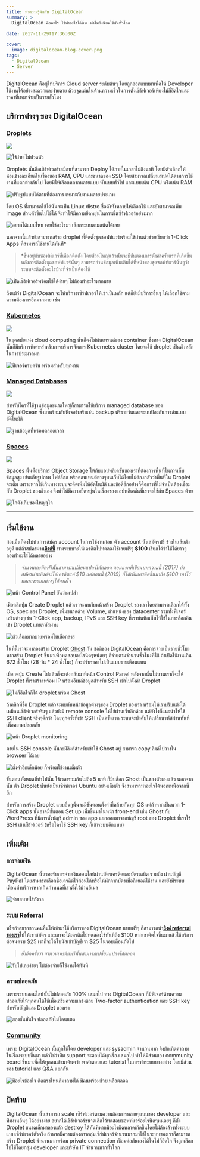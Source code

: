 ```yaml
---
title: ทำความรู้จักกับ DigitalOcean
summary: >
  DigitalOcean คืออะไร ใช้ทำอะไรได้บ้าง ทำไมถึงนิยมใช้กันทั่วโลก

date: 2017-11-29T17:36:00Z 

cover:
  image: digitalocean-blog-cover.png
tags: 
  - DigitalOcean
  - Server
---
```


DigitalOcean คือผู้ให้บริการ Cloud server ระดับต้นๆ โดยถูกออกแบบมาเพื่อให้ Developer ใช้งานได้อย่างสะดวกและง่ายดาย ด้วยจุดเด่นในด้านความเร็วในการตั้งเซิร์ฟเวอร์เพียงไม่กี่อึดใจและราคาที่เหมาจ่ายเป็นรายชั่วโมง

## บริการต่างๆ ของ DigitalOcean

### [Droplets](https://www.digitalocean.com/products/droplets/)

![](./images/image-10.png)

![ใช้ง่าย ไม่ปวดหัว](./images/image-11.png)

Droplets นั้นคือเซิร์ฟเวอร์เสมือนที่สามารถ Deploy ได้ภายในเวลาไม่ถึงนาที โดยมีตัวเลือกให้ค่อนข้างละเอียดในเรื่องของ RAM, CPU และขนาดของ SSD โดยสามารถเปลี่ยนสเปคได้ตามการใช้งานที่แตกต่างกันไป โดยมีให้เลือกหลากหลายแบบ ทั้งแบบทั่วไป และแบบเน้น CPU หรือเน้น RAM

![ปรับรูปแบบได้ตามที่ต้องการ เหมาะกับงานหลายประเภท](./images/image-12.png)

โดย OS ที่สามารถใช้ได้นั้นจะเป็น Linux distro ชื่อดังทั้งหลายให้เลือกใช้ และยังสามารถเพิ่ม image ส่วนตัวขึ้นไปใช้ได้ จึงทำให้มีความยืดหยุ่นในการตั้งเซิร์ฟเวอร์อย่างมาก

![อยากได้แบบไหน เคยใช้อะไรมา เลือกระบบตามถนัดได้เลย](./images/image-13.png)

นอกจากนี้แล้วยังสามารถสร้าง droplet ที่ติดตั้งชุดซอฟท์แวร์พร้อมใช้ผ่านตัวช่วยเรียกว่า 1-Click Apps ที่สามารถใช้งานได้ทันที\*

> \*ขึ้นอยู่กับซอฟท์แวร์ที่เลือกติดตั้ง โดยส่วนใหญ่แล้วนั้นจะมีขั้นตอนการตั้งค่าครั้งแรกที่เกิดขึ้นหลังการติดตั้งชุดซอฟท์แวร์นั้นๆ สามารถอ่านข้อมูลเพิ่มเติมได้ที่หน้าของชุดซอฟท์แวร์นั้นๆว่าระบบจะติดตั้งอะไรบ้างที่จำเป็นต้องใช้

![เปิดเซิร์ฟเวอร์พร้อมใช้ได้ง่ายๆ ไม่ต้องทำอะไรมากมาย](./images/image-14.png)

ถึงแม้ว่า DigitalOcean จะให้บริการเซิร์ฟเวอร์ให้เช่าเป็นหลัก แต่ก็ยังมีบริการอื่นๆ ให้เลือกใช้ตามความต้องการอีกมากมาย เช่น

### [Kubernetes](https://www.digitalocean.com/products/kubernetes/)

![](./images/image-15.png)

ในยุคสมัยแห่ง cloud computing นั้นก็คงไม่พ้นเทรนด์ของ container ซึ่งทาง DigitalOcean นั้นก็มีบริการพิเศษสำหรับการบริหารจัดการ Kubernetes cluster โดยจะใช้ droplet เป็นตัวหลักในการประมวลผล

![ฟีเจอร์ครบครัน พร้อมสำหรับทุกงาน](./images/image-16.png)

### [Managed Databases](https://www.digitalocean.com/products/managed-databases/)

![](./images/image-17.png)

สำหรับใครที่ใช้ฐานข้อมูลขนาดใหญ่ก็สามารถใช้บริการ managed database ของ DigitalOcean ซึ่งมาพร้อมกับฟีเจอร์เสริมเช่น backup ฟรีรายวันและระบบป้องกันการล่มแบบอัตโนมัติ

![ฐานข้อมูลที่พร้อมตลอดเวลา](./images/image-18.png)

### [Spaces](https://www.digitalocean.com/products/spaces/)

![](./images/image-19.png)

Spaces นั้นคือบริการ Object Storage ให้กับแอปพลิเคชันของเราที่ต้องการพื้นที่ในการเก็บข้อมูลสูง เช่นเก็บรูปภาพ ไฟล์ล็อก หรือคอนเทนต์ต่างๆบนเว็บได้โดยไม่ต้องกลัวว่าพื้นที่ใน Droplet จะเต็ม เพราะหากใช้เกินทางระบบจะคิดเพิ่มให้อัตโนมัติ และข้อดีอีกอย่างก็คือการที่ไม่จำเป็นต้องเชื่อมกับ Droplet ของตัวเอง จึงทำให้มีความยืดหยุ่นในเรื่องของแอปพลิเคชันที่เราจะใช้กับ Spaces ด้วย

![โกดังเก็บของใหญ่จุใจ](./images/image-20.png)

- - -

## เริ่มใช้งาน

ก่อนอื่นก็คงไม่พ้นการสมัคร account ในการใช้งานก่อน ตัว account นั้นสมัครฟรี ข้างในเสียตังอยู่ดี แต่ถ้าสมัครผ่าน[**ลิงค์นี้**](https://m.do.co/c/ce13f779b449) ทางระบบจะให้เครดิตไปทดลองใช้เลยฟรีๆ **$100** เรียกได้ว่าใช้ได้ยาวๆ ลองทำอะไรได้หลายอย่าง

> _จำนวนเครดิตฟรีนั้นสามารถเปลี่ยนแปลงได้ตลอด ตอนแรกที่เขียนบทความนี้ (2017) ถ้าสมัครผ่านลิงค์จะได้เครดิตแค่ $10 แต่ตอนนี้ (2019) ก็ได้เพิ่มเครดิตขึ้นมาถึง $100 เอาไว้ทดลองระบบต่างๆได้ตามใจ_

![หน้า Control Panel อันว่างเปล่า](./images/image-21.png)

เมื่อคลิกปุ่ม Create Droplet แล้วเราจะพบกับหน้าสร้าง Droplet ของเราโดยสามารถเลือกได้ทั้ง OS, spec ของ Droplet, เพิ่มขนาดด้วย Volume, ตำแหน่งของ datacenter รวมทั้งฟีเจอร์เสริมต่างๆเช่น 1-Click app, backup, IPv6 และ SSH key ที่เราบันทึกเก็บไว้ใช้ในการล็อกอินเข้า Droplet แทนรหัสผ่าน

![ตัวเลือกมากมายพร้อมให้เลือกสรร](./images/image-22.png)

ในที่นี้เราจะมาลองสร้าง Droplet [Ghost](https://ghost.org/) กัน ข้อดีของ DigitalOcean คือการจ่ายเป็นรายชั่วโมง หากสร้าง Droplet ขึ้นมาเพื่อทดสอบอะไรนิดๆหน่อยๆ ก็จ่ายตามจำนวนชั่วโมงที่ใช้ ถ้าเปิดใช้งานเกิน 672 ชั่วโมง (28 วัน * 24 ชั่วโมง) ก็จะปรับราคาไปเป็นแบบรายเดือนแทน

เมื่อกดปุ่ม Create ไปแล้วก็จะเด้งกลับมาที่หน้า Control Panel หลังจากนั้นไม่นานเราก็จะได้ Droplet ที่เราสร้างพร้อม IP พร้อมอีเมล์ข้อมูลสำหรับ SSH เข้าไปตั้งค่า Droplet

![ไม่กี่อึดใจก็ได้ droplet พร้อม Ghost](./images/image-23.png)

ถ้าคลิกที่ชื่อ Droplet แล้วจะพบกับหน้าข้อมูลต่างๆของ Droplet ของเรา พร้อมให้เราปรับแต่งได้เหมือนเซิร์ฟเวอร์จริงๆ แล้วยังมี remote console ให้ใช้ผ่านเว็บอีกด้วย แต่ยังไงก็แนะนำให้ใช้ SSH client จริงๆดีกว่า โดยทุกครั้งที่เข้า SSH เป็นครั้งแรก ระบบจะบังคับให้เปลี่ยนรหัสผ่านทันทีเพื่อความปลอดภัย

![หน้า Droplet monitoring](./images/image-24.png)

ภายใน SSH console นั้นจะมีลิงค์สำหรับเข้าใช้ Ghost อยู่ สามารถ copy ลิงค์ไปวางใน browser ได้เลย

![ตั้งค่าอีกเล็กน้อย ก็พร้อมใช้งานเต็มตัว](./images/image-25.png)  

ขั้นตอนทั้งหมดที่ทำไปนั้น ใช้เวลารวมกันไม่ถึง 5 นาที ก็มีบล็อก Ghost เป็นของตัวเองแล้ว
นอกจากนั้น ตัว Droplet นั้นยังเป็นเซิร์ฟเวอร์ Ubuntu อย่างเต็มตัว จึงสามารถทำอะไรได้นอกเหนือจากนี้อีก 

สำหรับการสร้าง Droplet แบบอื่นๆนั้นจะมีขั้นตอนตั้งค่าที่คล้ายกันทุก OS แต่ถ้าหากเป็นพวก 1-Click apps นั้นอาจมีขั้นตอน Set up เพิ่มขึ้นมาในหน้า front-end เช่น Ghost กับ WordPress ที่มีการตั้งบัญชี admin ของ app แยกออกมาจากบัญชี root ของ Droplet ที่เราใช้ SSH เข้าเซิร์ฟเวอร์ (หรือใครใช้ SSH key ก็เข้าระบบอีกแบบ)

## เพิ่มเติม

### การจ่ายเงิน

DigitalOcean นั้นรองรับการจ่ายเงินออนไลน์ผ่านบัตรเครดิตและบัตรเดบิต รวมถึง ผ่านบัญชี PayPal โดยสามารถเลือกซื้อเครดิตไว้ก่อนได้หรือให้หักจากบัตรเมื่อถึงยอดใช้งาน และยังมีระบบเตือนค่าบริการหากเกินกำหนดที่เราตั้งไว้ผ่านอีเมล

![จ่ายสบายไร้กังวล](./images/image-26.png)

### ระบบ Referral

หรือถ้าอยากชวนคนอื่นให้เข้ามาใช้บริการของ DigitalOcean แบบฟรีๆ ก็สามารถนำ[**ลิงค์ referral ของเรา**](https://m.do.co/c/ce13f779b449)ไปให้เขาสมัคร และเขาจะได้เครดิตไปทดลองใช้ทันทีถึง $100 หากเขาติดใจขึ้นมาแล้วใช้บริการต่อจนครบ $25 เราก็จะได้โบนัสเข้าบัญชีเรา $25 ในรอบเดือนถัดไป

> _ย้ำอีกครั้งว่า จำนวนเครดิตฟรีนั้นสามารถเปลี่ยนแปลงได้ตลอด_

![รับไปเลยง่ายๆ ไม่ต้องจ่ายก็ใช้งานได้ทันที](./images/image-27.png)

### ความปลอดภัย

เพราะระบบออนไลน์นั้นไม่ปลอดภัย 100% เสมอไป ทาง DigitalOcean ก็มีฟีเจอร์ด้านความปลอดภัยให้ทุกคนได้ใช้เพื่อเสริมความแกร่งด้วย Two-factor authentication และ SSH key สำหรับบัญชีและ Droplet ของเรา

![สองชั้นมั่นใจ ปลอดภัยไม่โดนแฮค](./images/image-28.png)

### [Community](https://www.digitalocean.com/community)

เพราะ DigitalOcean นั้นถูกใช้โดย developer และ sysadmin จำนวนมาก จึงมักเกิดคำถามในเรื่องระบบขึ้นมา แล้วใช่ว่าทีม support จะตอบได้ทุกเรื่องเสมอไป ทำให้มีส่วนของ community board ขึ้นมาเพื่อให้ทุกคนเข้ามาค้นคว้า หาคำตอบและ tutorial ในการทำระบบบางอย่าง โดยมีส่วนของ tutorial และ Q&A แยกกัน

![มีอะไรข้องใจ ติดตรงไหนก็มาถามได้ มีคนพร้อมช่วยเหลือตลอด](./images/image-29.png)

## ปิดท้าย

DigitalOcean นั้นสามารถ scale เซิร์ฟเวอร์ตามความต้องการหลายๆแบบของ developer และทีมงานอื่นๆ ได้อย่างง่าย อยากได้เซิร์ฟเวอร์ขนาดเล็กไว้ทดสอบซอฟท์แวร์อะไรนิดๆหน่อยๆ ก็ตั้ง Droplet ขนาดเล็กมาลองแล้ว destroy ได้ทันทีหากมีอะไรผิดพลาดเกิดขึ้นโดยไม่ต้องล้างทั้งระบบแบบเซิร์ฟเวอร์ตัวจริง ถ้าหากมีความต้องการกลุ่มเซิร์ฟเวอร์จำนวนมากมาใช้ในระบบของเราก็สามารถสร้าง Droplet จำนวนมากพร้อม private connection เชื่อมต่อกันเองได้ในไม่กี่อึดใจ จึงถูกเลือกไปใช้โดยกลุ่ม developer และบริษัท IT จำนวนมากทั่วโลก

